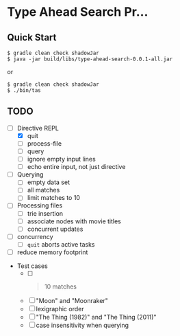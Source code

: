 # Type Ahead Search Pr…

## Quick Start

```shell
$ gradle clean check shadowJar
$ java -jar build/libs/type-ahead-search-0.0.1-all.jar
```

or

```shell
$ gradle clean check shadowJar
$ ./bin/tas
```

## TODO

* [ ] Directive REPL
  * [x] quit
  * [ ] process-file
  * [ ] query
  * [ ] ignore empty input lines
  * [ ] echo entire input, not just directive

* [ ] Querying
  * [ ] empty data set
  * [ ] all matches
  * [ ] limit matches to 10

* [ ] Processing files
  * [ ] trie insertion
  * [ ] associate nodes with movie titles
  * [ ] concurrent updates

* [ ] concurrency
  * [ ] `quit` aborts active tasks

* [ ] reduce memory footprint

* Test cases
  * [ ] > 10 matches
  * [ ] "Moon" and "Moonraker"
  * [ ] lexigraphic order
  * [ ] "The Thing (1982)" and "The Thing (2011)"
  * [ ] case insensitivity when querying
